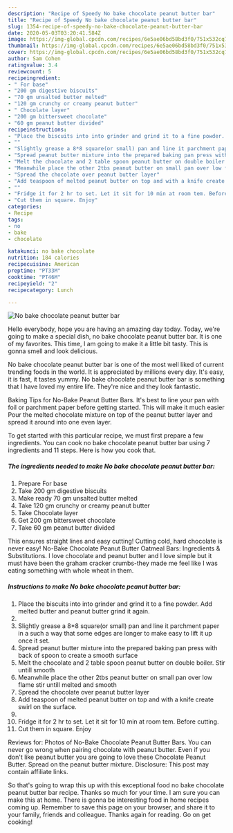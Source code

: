 ```yaml
---
description: "Recipe of Speedy No bake chocolate peanut butter bar"
title: "Recipe of Speedy No bake chocolate peanut butter bar"
slug: 1354-recipe-of-speedy-no-bake-chocolate-peanut-butter-bar
date: 2020-05-03T03:20:41.584Z
image: https://img-global.cpcdn.com/recipes/6e5ae06bd58bd3f0/751x532cq70/no-bake-chocolate-peanut-butter-bar-recipe-main-photo.jpg
thumbnail: https://img-global.cpcdn.com/recipes/6e5ae06bd58bd3f0/751x532cq70/no-bake-chocolate-peanut-butter-bar-recipe-main-photo.jpg
cover: https://img-global.cpcdn.com/recipes/6e5ae06bd58bd3f0/751x532cq70/no-bake-chocolate-peanut-butter-bar-recipe-main-photo.jpg
author: Sam Cohen
ratingvalue: 3.4
reviewcount: 5
recipeingredient:
- " For base"
- "200 gm digestive biscuits"
- "70 gm unsalted butter melted"
- "120 gm crunchy or creamy peanut butter"
- " Chocolate layer"
- "200 gm bittersweet chocolate"
- "60 gm peanut butter divided"
recipeinstructions:
- "Place the biscuits into into grinder and grind it to a fine powder. Add melted butter and peanut butter grind it again."
- ""
- "Slightly grease a 8*8 square(or small) pan and line it parchment paper in a such a way that some edges are longer to make easy to lift it up once it set."
- "Spread peanut butter mixture into the prepared baking pan press with back of spoon to create a smooth surface"
- "Melt the chocolate and 2 table spoon peanut butter on double boiler. Stir untill smooth"
- "Meanwhile place the other 2tbs peanut butter on small pan over low flame stir untill melted and smooth"
- "Spread the chocolate over peanut butter layer"
- "Add teaspoon of melted peanut butter on top and with a knife create swirl on the surface."
- ""
- "Fridge it for 2 hr to set. Let it sit for 10 min at room tem. Before cutting."
- "Cut them in square. Enjoy"
categories:
- Recipe
tags:
- no
- bake
- chocolate

katakunci: no bake chocolate 
nutrition: 184 calories
recipecuisine: American
preptime: "PT33M"
cooktime: "PT46M"
recipeyield: "2"
recipecategory: Lunch

---
```



![No bake chocolate peanut butter bar](https://img-global.cpcdn.com/recipes/6e5ae06bd58bd3f0/751x532cq70/no-bake-chocolate-peanut-butter-bar-recipe-main-photo.jpg)

Hello everybody, hope you are having an amazing day today. Today, we're going to make a special dish, no bake chocolate peanut butter bar. It is one of my favorites. This time, I am going to make it a little bit tasty. This is gonna smell and look delicious.

No bake chocolate peanut butter bar is one of the most well liked of current trending foods in the world. It is appreciated by millions every day. It's easy, it is fast, it tastes yummy. No bake chocolate peanut butter bar is something that I have loved my entire life. They're nice and they look fantastic.

Baking Tips for No-Bake Peanut Butter Bars. It&#39;s best to line your pan with foil or parchment paper before getting started. This will make it much easier Pour the melted chocolate mixture on top of the peanut butter layer and spread it around into one even layer.


To get started with this particular recipe, we must first prepare a few ingredients. You can cook no bake chocolate peanut butter bar using 7 ingredients and 11 steps. Here is how you cook that.

<!--inarticleads1-->

##### The ingredients needed to make No bake chocolate peanut butter bar:

1. Prepare  For base
1. Take 200 gm digestive biscuits
1. Make ready 70 gm unsalted butter melted
1. Take 120 gm crunchy or creamy peanut butter
1. Take  Chocolate layer
1. Get 200 gm bittersweet chocolate
1. Take 60 gm peanut butter divided


This ensures straight lines and easy cutting! Cutting cold, hard chocolate is never easy! No-Bake Chocolate Peanut Butter Oatmeal Bars: Ingredients &amp; Substitutions. I love chocolate and peanut butter and I love simple but it must have been the graham cracker crumbs-they made me feel like I was eating something with whole wheat in them. 

<!--inarticleads2-->

##### Instructions to make No bake chocolate peanut butter bar:

1. Place the biscuits into into grinder and grind it to a fine powder. Add melted butter and peanut butter grind it again.
1. 
1. Slightly grease a 8*8 square(or small) pan and line it parchment paper in a such a way that some edges are longer to make easy to lift it up once it set.
1. Spread peanut butter mixture into the prepared baking pan press with back of spoon to create a smooth surface
1. Melt the chocolate and 2 table spoon peanut butter on double boiler. Stir untill smooth
1. Meanwhile place the other 2tbs peanut butter on small pan over low flame stir untill melted and smooth
1. Spread the chocolate over peanut butter layer
1. Add teaspoon of melted peanut butter on top and with a knife create swirl on the surface.
1. 
1. Fridge it for 2 hr to set. Let it sit for 10 min at room tem. Before cutting.
1. Cut them in square. Enjoy


Reviews for: Photos of No-Bake Chocolate Peanut Butter Bars. You can never go wrong when pairing chocolate with peanut butter. Even if you don&#39;t like peanut butter you are going to love these Chocolate Peanut Butter. Spread on the peanut butter mixture. Disclosure: This post may contain affiliate links. 

So that's going to wrap this up with this exceptional food no bake chocolate peanut butter bar recipe. Thanks so much for your time. I am sure you can make this at home. There is gonna be interesting food in home recipes coming up. Remember to save this page on your browser, and share it to your family, friends and colleague. Thanks again for reading. Go on get cooking!
